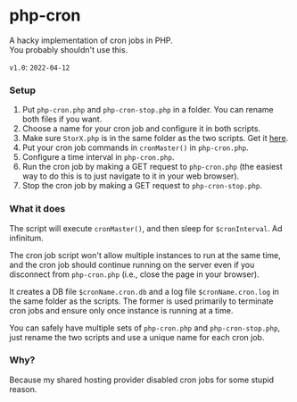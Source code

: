 # php-cron
A hacky implementation of cron jobs in PHP.  
You probably shouldn't use this.

`v1.0`: `2022-04-12`

### Setup
1. Put `php-cron.php` and `php-cron-stop.php` in a folder. You can rename both files if you want.
2. Choose a name for your cron job and configure it in both scripts.
3. Make sure `StorX.php` is in the same folder as the two scripts. Get it [here](https://github.com/aaviator42/StorX).
4. Put your cron job commands in `cronMaster()` in `php-cron.php`.
5. Configure a time interval in `php-cron.php`.
6. Run the cron job by making a GET request to `php-cron.php` (the easiest way to do this is to just navigate to it in your web browser).
7. Stop the cron job by making a GET request to `php-cron-stop.php`.

### What it does
The script will execute `cronMaster()`, and then sleep for `$cronInterval`. Ad infinitum.

The cron job script won't allow multiple instances to run at the same time, and the cron job should continue running on the server even if you disconnect from `php-cron.php` (i.e., close the page in your browser).

It creates a DB file `$cronName.cron.db` and a log file `$cronName.cron.log` in the same folder as the scripts. The former is used primarily to terminate cron jobs and ensure only once instance is running at a time.

You can safely have multiple sets of `php-cron.php` and `php-cron-stop.php`, just rename the two scripts and use a unique name for each cron job.

### Why?
Because my shared hosting provider disabled cron jobs for some stupid reason.

